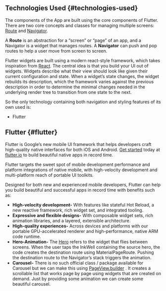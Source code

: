 ## Technologies Used {#technologies-used}

The components of the App are built using the core components of Flutter. There are two core concepts and classes for managing multiple screens: [Route](https://docs.flutter.io/flutter/widgets/Route-class.html) and [Navigator](https://docs.flutter.io/flutter/widgets/Navigator-class.html).

A **Route** is an abstraction for a “screen” or “page” of an app, and a Navigator is a widget that manages routes. A **Navigator** can push and pop routes to help a user move from screen to screen.

Flutter widgets are built using a modern react-style framework, which takes inspiration from [React](http://facebook.github.io/react/). The central idea is that you build your UI out of widgets. Widgets describe what their view should look like given their current configuration and state. When a widget’s state changes, the widget rebuilds its description, which the framework varies against the previous description in order to determine the minimal changes needed in the underlying render tree to transition from one state to the next.

So the only technology containing both navigation and styling features of its own used is:

* Flutter

## Flutter {#flutter}

Flutter is Google’s new mobile UI framework that helps developers craft high-quality native interfaces for both iOS and Android. [Get started](https://flutter.io/get-started/?utm_source=google&utm_medium=blog&utm_campaign=beta_get_started) today at [flutter.io](https://flutter.io/?utm_source=google&utm_medium=blog&utm_campaign=beta_announcement) to build beautiful native apps in record time.

Flutter targets the sweet spot of mobile development performance and platform integrations of native mobile, with high-velocity development and multi-platform reach of portable UI toolkits.

Designed for both new and experienced mobile developers, Flutter can help you build beautiful and successful apps in record time with benefits such as:

* **High-velocity development-** With features like stateful Hot Reload, a new reactive framework, rich widget set, and integrated tooling.
* **Expressive and flexible designs-** With composable widget sets, rich animation libraries, and a layered, extensible architecture.
* **High-quality experiences-** Across devices and platforms with our portable GPU-accelerated renderer and high-performance, native ARM code runtime.
* **Hero-Animation-** The [Hero](https://flutter.io/animations/hero-animations/) refers to the widget that flies between screens. When the user taps the InkWell containing the source hero, the code creates the destination route using MaterialPageRoute. Pushing the destination route to the Navigator’s stack triggers the animation.
* **Carousel-** There is no such official class / package available for Carousel but we can make this using [PageView.builder](https://docs.flutter.io/flutter/widgets/PageView/PageView.builder.html) . It creates a scrollable list that works page by page using widgets that are created on demand. Just by providing some animation we can create some beautiful carousel.

